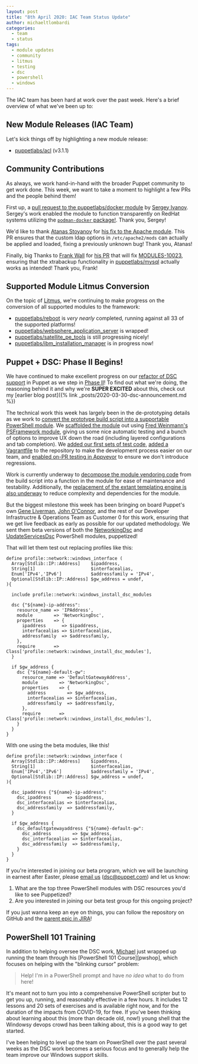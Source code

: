 ```yaml
---
layout: post
title: "8th April 2020: IAC Team Status Update"
author: michaeltlombardi
categories:
  - team
  - status
tags:
  - module updates
  - community
  - litmus
  - testing
  - dsc
  - powershell
  - windows
---
```


The IAC team has been hard at work over the past week.
Here's a brief overview of what we've been up to:

## New Module Releases (IAC Team)

Let's kick things off by highlighting a new module release:

- [puppetlabs/acl](https://forge.puppet.com/puppetlabs/acl) (v3.1.1)

## Community Contributions

As always, we work hand-in-hand with the broader Puppet community to get work done.
This week, we want to take a moment to highlight a few PRs and the people behind them!

First up, a [pull request to the puppetlabs/docker module][community-seriv-pr] by [Sergey Ivanov][community-seriv].
Sergey's work enabled the module to function transparently on RedHat systems utilizing the [`podman-docker` package!][podman-docker].
Thank you, Sergey!

We'd like to thank [Atanas Stoyanov][community-amorphina] for [his fix to the Apache module][community-amorphina-pr].
This PR ensures that the custom ldap options in `/etc/apache2/mods` can actually be applied and loaded, fixing a previously unknown bug!
Thank you, Atanas!

Finally, big Thanks to [Frank Wall][community-fraenki] for [his PR][community-fraenki-pr] that will fix [MODULES-10023][modules-10023], ensuring that the xtrabackup functionality in [puppetlabs/mysql][puppetlabs/mysql] actually works as intended!
Thank you, Frank!

## Supported Module Litmus Conversion

On the topic of [Litmus][litmus-gem-home], we're continuing to make progress on the conversion of all supported modules to the framework:

- [puppetlabs/reboot][puppetlabs/reboot] is _very nearly_ completed, running against all 33 of the supported platforms!
- [puppetlabs/websphere_application_server][puppetlabs/websphere_application_server] is wrapped!
- [puppetlabs/satellite_pe_tools][puppetlabs/satellite_pe_tools] is still progressing nicely!
- [puppetlabs/ibm_installation_manager][puppetlabs/ibm_installation_manager] is in progress now!

## Puppet + DSC: Phase II Begins!

We have continued to make excellent progress on our [refactor of DSC support][iac-41] in Puppet as we step in [Phase II][iac-685]!
To find out what we're doing, the reasoning behind it and why we're **SUPER EXCITED** about this, check out my [earlier blog post]({% link _posts/2020-03-30-dsc-announcement.md %})

The technical work this week has largely been in the de-prototyping details as we work to [convert the prototype build script into a supportable PowerShell module][iac-650].
We [scaffolded the module][dsc-pr-module-scaffold] out using [Fred Weinmann's][ps-fred] [PSFramework module][ps-fred-psframework], giving us some nice automatic testing and a bunch of options to improve UX down the road (including layered configurations and tab completion).
We [added our first sets of test code][dsc-pr-first-tests], [added a Vagrantfile][dsc-pr-vagrantfile] to the repository to make the development process easier on our team, and [enabled on-PR testing in Appveyor][dsc-pr-appveyor] to ensure we don't introduce regressions.

Work is currently underway to [decompose the module vendoring code][dsc-pr-vendoring] from the build script into a function in the module for ease of maintenance and testability.
Additionally, the [replacement of the extant templating engine is also underway][dsc-pr-templating] to reduce complexity and dependencies for the module.

But the biggest milestone this week has been bringing on board Puppet's own [Gene Liverman][puppet-gene], [John O'Connor][puppet-john], and the rest of our Developer Infrastructre & Operations Team as Customer 0 for this work, ensuring that we get live feedback as early as possible for our updated methodology.
We sent them beta versions of both the [NetworkingDsc][ps-networkingdsc] and [UpdateServicesDsc][ps-updateservicesdsc] PowerShell modules, puppetized!

That will let them test out replacing profiles like this:

```puppet
define profile::network::windows_interface (
  Array[Stdlib::IP::Address]    $ipaddress,
  String[1]                     $interfacealias,
  Enum['IPv4','IPv6']           $addressfamily = 'IPv4',
  Optional[Stdlib::IP::Address] $gw_address = undef,
){

  include profile::network::windows_install_dsc_modules

  dsc {"${name}-ip-address":
    resource_name => 'IPAddress',
    module        => 'NetworkingDsc',
    properties    => {
      ipaddress      => $ipaddress,
      interfacealias => $interfacealias,
      addressfamily  => $addressfamily,
    },
    require       => Class['profile::network::windows_install_dsc_modules'],
  }

  if $gw_address {
    dsc {"${name}-default-gw":
      resource_name => 'DefaultGatewayAddress',
      module        => 'NetworkingDsc',
      properties    => {
        address        => $gw_address,
        interfacealias => $interfacealias,
        addressfamily  => $addressfamily,
      },
      require       => Class['profile::network::windows_install_dsc_modules'],
    }
  }
}
```

With one using the beta modules, like this!

```puppet
define profile::network::windows_interface (
  Array[Stdlib::IP::Address]    $ipaddress,
  String[1]                     $interfacealias,
  Enum['IPv4','IPv6']           $addressfamily = 'IPv4',
  Optional[Stdlib::IP::Address] $gw_address = undef,
){

  dsc_ipaddress {"${name}-ip-address":
    dsc_ipaddress      => $ipaddress,
    dsc_interfacealias => $interfacealias,
    dsc_addressfamily  => $addressfamily,
  }

  if $gw_address {
    dsc_defaultgatewayaddress {"${name}-default-gw":
      dsc_address        => $gw_address,
      dsc_interfacealias => $interfacealias,
      dsc_addressfamily  => $addressfamily,
    }
  }
}
```

If you're interested in joining our beta program, which we will be launching in earnest after Easter, please [email us][dsc-email] ([dsc@puppet.com][dsc-email]) and let us know:

1. What are the top three PowerShell modules with DSC resources you'd like to see Puppetized?
2. Are you interested in joining our beta test group for this ongoing project?

If you just wanna keep an eye on things, you can follow the repository on GitHub and the [parent epic in JIRA][iac-41]!

## PowerShell 101 Training

In addition to helping oversee the DSC work, [Michael](https://github.com/michaeltlombardi) just wrapped up running the team through his [PowerShell 101 Course][pwshop], which focuses on helping with the "blinking cursor" problem:

> Help! I'm in a PowerShell prompt and have _no idea_ what to do from here!

It's meant not to turn you into a comprehensive PowerShell scripter but to get you up, running, and reasonably effective in a few hours.
It includes 12 lessons and 20 sets of exercises and is available right now, and for the duration of the impacts from COVID-19, for free.
If you've been thinking about learning about this (more than decade old, now!) young shell that the Windowsy devops crowd has been talking about, this is a good way to get started.

I've been helping to level up the team on PowerShell over the past several weeks as the DSC work becomes a serious focus and to generally help the team improve our Windows support skills.

[bolt]:                                    https://github.com/puppetlabs/bolt
[community-amorphina-pr]:                  https://github.com/puppetlabs/puppetlabs-apache/pull/2017
[community-amorphina]:                     https://github.com/amorphina
[community-fraenki-pr]:                    https://github.com/puppetlabs/puppetlabs-mysql/pull/1245
[community-fraenki]:                       https://github.com/fraenki
[community-seriv-pr]:                      https://github.com/puppetlabs/puppetlabs-docker/pull/562
[community-seriv]:                         https://github.com/seriv
[dsc-email]:                               mailto:dsc@puppet.com
[dsc-pr-appveyor]:                         https://github.com/puppetlabs/PuppetDscBuilder/pull/6
[dsc-pr-first-tests]:                      https://github.com/puppetlabs/PuppetDscBuilder/pull/3
[dsc-pr-module-scaffold]:                  https://github.com/puppetlabs/PuppetDscBuilder/pull/2
[dsc-pr-templating]:                       https://github.com/puppetlabs/PuppetDscBuilder/pull/5
[dsc-pr-vagrantfile]:                      https://github.com/puppetlabs/PuppetDscBuilder/pull/4
[dsc-pr-vendoring]:                        https://github.com/puppetlabs/PuppetDscBuilder/pull/7/files
[iac-41]:                                  https://tickets.puppetlabs.com/browse/IAC-41
[iac-650]:                                 https://tickets.puppetlabs.com/browse/IAC-650
[iac-685]:                                 https://tickets.puppetlabs.com/browse/IAC-685
[litmus-gem-home]:                         https://github.com/puppetlabs/puppet_litmus
[modules-10023]:                           https://tickets.puppetlabs.com/browse/MODULES-10023
[podman-docker]:                           https://developers.redhat.com/blog/2019/02/21/podman-and-buildah-for-docker-users/
[ps-fred-psframework]:                        https://psframework.org/
[ps-fred]:                                    https://github.com/FriedrichWeinmann
[ps-networkingdsc]:                        https://www.powershellgallery.com/packages/NetworkingDsc/7.4.0.0
[ps-updateservicesdsc]:                    https://www.powershellgallery.com/packages/UpdateServicesDsc/1.1.0.0
[puppet-gene]:                             https://github.com/genebean
[puppet-john]:                             https://github.com/jcoconnor
[puppet-michael]:                          https://github.com/michaeltlombardi
[puppetlabs/ibm_installation_manager]:     https://forge.puppet.com/puppetlabs/ibm_installation_manager
[puppetlabs/mysql]:                        https://forge.puppet.com/puppetlabs/mysql
[puppetlabs/reboot]:                       https://forge.puppet.com/puppetlabs/reboot
[puppetlabs/satellite_pe_tools]:           https://forge.puppet.com/puppetlabs/satellite_pe_tools
[puppetlabs/websphere_application_server]: https://forge.puppet.com/puppetlabs/websphere_application_server
